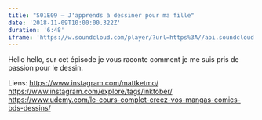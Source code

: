 ```yaml
---
title: "S01E09 — J'apprends à dessiner pour ma fille"
date: '2018-11-09T10:00:00.322Z'
duration: '6:48'
iframe: 'https://w.soundcloud.com/player/?url=https%3A//api.soundcloud.com/tracks/527125866&amp;color=%23ff5500&amp;auto_play=false&amp;hide_related=false&amp;show_comments=true&amp;show_user=true&amp;show_reposts=false&amp;show_teaser=true&amp;visual=true'
---
```


Hello hello, sur cet épisode je vous raconte comment je me suis pris de passion pour le dessin.

Liens:
<a href="https://www.instagram.com/mattketmo/">https://www.instagram.com/mattketmo/</a>
<a href="https://www.instagram.com/explore/tags/inktober/">https://www.instagram.com/explore/tags/inktober/</a>
<a href="https://www.udemy.com/le-cours-complet-creez-vos-mangas-comics-bds-dessins/">https://www.udemy.com/le-cours-complet-creez-vos-mangas-comics-bds-dessins/</a>